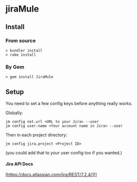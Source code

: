 # jiraMule

## Install

### From source
```
> bundler install
> rake install
```

### By Gem
```
> gem install JiraMule
```

## Setup

You need to set a few config keys before anything really works.

Globally:
```
jm config net.url <URL to your Jira> --user
jm config user.name <Your account name in Jira> --user
```

Then in each project directory:
```
jm config jira.project <Project ID>
```

(you could add that to your user config too if you wanted.)


#### Jira API Docs

[https://docs.atlassian.com/jira/REST/7.2.4/][]

